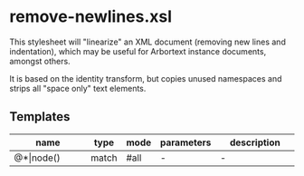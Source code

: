# remove-newlines.xsl

This stylesheet will "linearize" an XML document (removing new lines and indentation), which may
be useful for Arbortext instance documents, amongst others.

It is based on the identity transform, but copies unused namespaces and strips all "space only"
text elements.
        



## Templates

<table><thead><tr><th width="35%">name</th><th>type</th><th>mode</th><th>parameters</th><th width="35%">description</th></tr></thead><tbody><tr><td>@*|node()</td><td>match</td><td>#all</td><td>-</td><td>-</td></tr></tbody></table>


